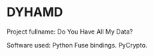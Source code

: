 DYHAMD
======

Project fullname:
Do You Have All My Data?

Software used:
Python Fuse bindings.
PyCrypto.

